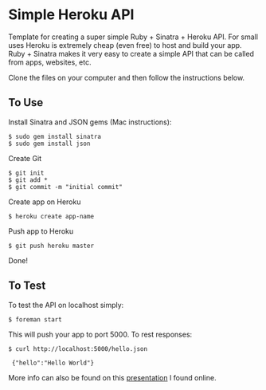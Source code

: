 # Simple Heroku API #

Template for creating a super simple Ruby + Sinatra + Heroku API. For small uses Heroku is extremely cheap (even free) to host and build your app. Ruby + Sinatra makes it very easy to create a simple API that can be called from apps, websites, etc.

Clone the files on your computer and then follow the instructions below. 


## To Use ##

Install Sinatra and JSON gems (Mac instructions):

    $ sudo gem install sinatra
    $ sudo gem install json

Create Git

    $ git init
    $ git add *
    $ git commit -m "initial commit"

Create app on Heroku

    $ heroku create app-name

Push app to Heroku

    $ git push heroku master


Done!


## To Test ##

To test the API on localhost simply:

    $ foreman start

This will push your app to port 5000. To rest responses:

    $ curl http://localhost:5000/hello.json
    
     {"hello":"Hello World"}


More info can also be found on this [presentation](http://www.slideshare.net/oisin/simple-web-services-with-sinatra-and-heroku-6882369) I found online.
